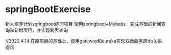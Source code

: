 # springBootExercise
新人培养计划springboot练习项目
使用springboot+Mybatis，完成基础的新闻查询和新增项目，并实现跨表查询

//2022.4.14 
在原项目的基础上，使用gateway和eureka实现双微服务跨db关系查询
